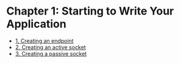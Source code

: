 # Chapter 1: Starting to Write Your Application

- [1. Creating an endpoint](recipe_01/README.md)
- [2. Creating an active socket](recipe_02/README.md)
- [3. Creating a passive socket](recipe_03/README.md)

